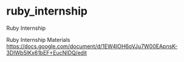 # ruby_internship
Ruby Internship

Ruby Internship Materials
https://docs.google.com/document/d/1EW4IOH6oVJu7W00EApnsK-3DIWb5IKx61bEF+EucNIDQ/edit